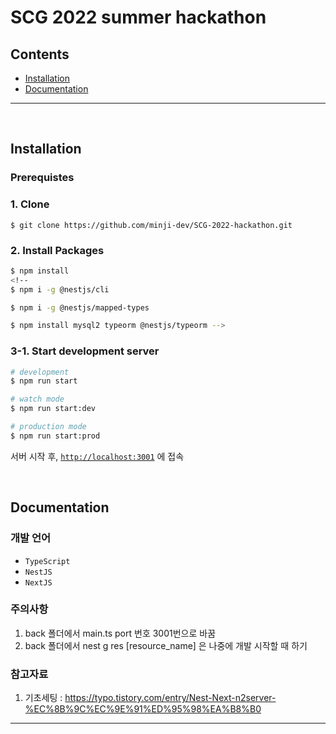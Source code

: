 # SCG 2022 summer hackathon

## Contents

- [Installation](#installation)
- [Documentation](#Documentation)

---
<br>

## Installation

### Prerequistes


### 1. Clone

```shell
$ git clone https://github.com/minji-dev/SCG-2022-hackathon.git
```

### 2. Install Packages

```bash
$ npm install
<!-- 
$ npm i -g @nestjs/cli

$ npm i -g @nestjs/mapped-types

$ npm install mysql2 typeorm @nestjs/typeorm -->
```
### 3-1. Start development server

```bash
# development
$ npm run start

# watch mode
$ npm run start:dev

# production mode
$ npm run start:prod
```


서버 시작 후, 
[`http://localhost:3001`](http://localhost:3001) 에 접속

<br>

## Documentation

### 개발 언어
- `TypeScript`
- `NestJS`
- `NextJS`

### 주의사항
1. back 폴더에서 main.ts port 번호 3001번으로 바꿈
2. back 폴더에서 nest g res [resource_name] 은 나중에 개발 시작할 때 하기


### 참고자료
1. 기초세팅 : https://typo.tistory.com/entry/Nest-Next-n2server-%EC%8B%9C%EC%9E%91%ED%95%98%EA%B8%B0
---
